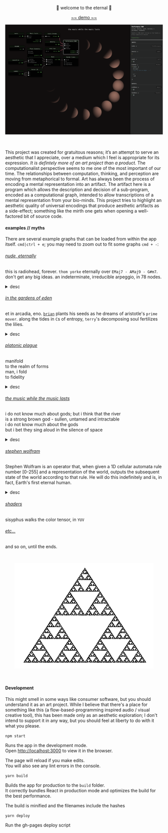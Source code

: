 <p align="center">👾 welcome to the eternal 👾</p>

<p align="center"><a href="https://kousun12.github.io/eternal">~~ demo ~~</a></p>

<p align="center"><img src="eternal.png" alt="screenshot"></p><br/>

This project was created for gratuitous reasons; it’s an attempt to serve an aesthetic that I appreciate, over a medium which I feel is appropriate for its expression. _It is defintely more of an art project than a product._ The computationalist perspective seems to me one of the most important of our time. The relationships between computation, thinking, and perception are moving from metaphorical to formal. Art has always been the process of encoding a mental representation into an artifact. The artifact here is a program which allows the description and decision of a sub-program, encoded as a computational graph, intended to allow transcriptions of a mental representation from your bio-minds. This project tries to highlight an aesthetic quality of universal encodings that produce aesthetic artifacts as a side-effect; something like the mirth one gets when opening a well-factored bit of source code.

#### examples // myths

There are several example graphs that can be loaded from within the app itself. `cmd|ctrl + e`; you may need to zoom out to fit some graphs `cmd + -`:

###### [nude, eternally](https://kousun12.github.io/eternal?e=nude%2C%20eternally)
this is radiohead, forever. `thom yorke` eternally over `EMaj7 - AMaj9 - G#m7`. don't get any big ideas. an indeterminate, irreducible arpeggio, in 78 nodes.
<details>
  <summary>desc</summary>
  Demonstrates raw synths (sawtooth, sine, triangle), remote sound file loading, music chords, arpeggiators, transport time, raw fragment shaders in glsl. 
</details>


###### [in the gardens of eden](https://kousun12.github.io/eternal?e=in%20the%20gardens%20of%20eden)
et in arcadia, eno. [`brian`](https://www.edge.org/conversation/brian_eno-composers-as-gardeners) plants his seeds as he dreams of aristotle's `prime mover`. along the tides in `C`s of entropy, `terry`'s decomposing soul fertilizes the lilies.
<details>
  <summary>desc</summary>
  Demonstrates musical scheduling and delays, raw fragment shaders in glsl.
</details>

###### [platonic plague](https://kousun12.github.io/eternal?e=platonic%20plague)
manifold<br>
to the realm of forms<br>
man, i fold<br>
to fidelity
<details>
  <summary>desc</summary>
  Demonstrates rendering geometries, material, mesh, lights, within a scene & post processing effects.
</details>

###### [the music while the music lasts](https://kousun12.github.io/eternal?e=the+music+while+the+music+lasts)
i do not know much about gods; but i think that the river<br>
is a strong brown god - sullen, untamed and intractable<br>
i do not know much about the gods<br>
but i bet they sing aloud in the silence of space
<details>
  <summary>desc</summary>
  Demonstrates music scale / chroma, RNN model, raw fragment shaders in glsl.
</details>

###### [stephen wolfram](https://kousun12.github.io/eternal?e=stephen+wolfram)
Stephen Wolfram is an operator that, when given a 1D cellular automata rule number [0-255] and a representation of the world, outputs the subsequent state of the world according to that rule. He will do this indefinitely and is, in fact, Earth's first eternal human.
<details>
  <summary>desc</summary>
  Demonstrates cellular automata, dom rendering, string manipulation, regular interval
</details>

###### [shaders](https://kousun12.github.io/eternal?e=shaders)
sisyphus walks the color tensor, in `YUV`

###### [etc...](https://kousun12.github.io/eternal)
and so on, until the ends.

<br/><p align="center"><img src="public/sierpinski.gif" alt="sierpinskiksnipreis"></p><br/>


#### Development
This might smell in some ways like consumer software, but you should understand it as an art project. While I believe that there's a place for something like this (a flow-based-programming inspired audio / visual creative tool), this has been made only as an aesthetic exploration; I don't intend to support it in any way, but you should feel at liberty to do with it what you please.

`npm start`

Runs the app in the development mode.<br>
Open [http://localhost:3000](http://localhost:3000) to view it in the browser.

The page will reload if you make edits.<br>
You will also see any lint errors in the console.

`yarn build`

Builds the app for production to the `build` folder.<br>
It correctly bundles React in production mode and optimizes the build for the best performance.

The build is minified and the filenames include the hashes

`yarn deploy`

Run the gh-pages deploy script


